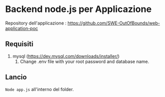 # Backend node.js per Applicazione

Repository dell'applicazione : https://github.com/SWE-OutOfBounds/web-application-poc

## Requisiti

1. mysql (https://dev.mysql.com/downloads/installer/)
   1. Change .env file with your root password and database name.

## Lancio

`Node app.js` all'interno del folder.
